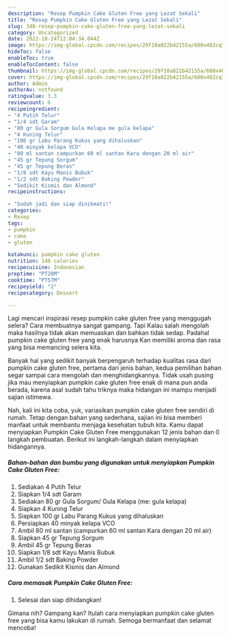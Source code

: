 ```yaml
---
description: "Resep Pumpkin Cake Gluten Free yang Lezat Sekali"
title: "Resep Pumpkin Cake Gluten Free yang Lezat Sekali"
slug: 348-resep-pumpkin-cake-gluten-free-yang-lezat-sekali
category: Uncategorized
date: 2022-10-24T12:04:34.044Z
image: https://img-global.cpcdn.com/recipes/29f10a822b42155a/680x482cq70/pumpkin-cake-gluten-free-foto-resep-utama.jpg
hideToc: false
enableToc: true
enableTocContent: false
thumbnail: https://img-global.cpcdn.com/recipes/29f10a822b42155a/680x482cq70/pumpkin-cake-gluten-free-foto-resep-utama.jpg
cover: https://img-global.cpcdn.com/recipes/29f10a822b42155a/680x482cq70/pumpkin-cake-gluten-free-foto-resep-utama.jpg
author: Admin
authorAv: notfound
ratingvalue: 3.3
reviewcount: 6
recipeingredient:
- "4 Putih Telur"
- "1/4 sdt Garam"
- "80 gr Gula Sorgum Gula Kelapa me gula kelapa"
- "4 Kuning Telur"
- "100 gr Labu Parang Kukus yang dihaluskan"
- "40 minyak kelapa VCO"
- "80 ml santan campurkan 60 ml santan Kara dengan 20 ml air"
- "45 gr Tepung Sorgum"
- "45 gr Tepung Beras"
- "1/8 sdt Kayu Manis Bubuk"
- "1/2 sdt Baking Powder"
- "Sedikit Kismis dan Almond"
recipeinstructions:

- "Sudah jadi dan siap dinikmati!"
categories:
- Resep
tags:
- pumpkin
- cake
- gluten

katakunci: pumpkin cake gluten 
nutrition: 148 calories
recipecuisine: Indonesian
preptime: "PT28M"
cooktime: "PT57M"
recipeyield: "2"
recipecategory: Dessert

---
```



Lagi mencari inspirasi resep pumpkin cake gluten free yang menggugah selera? Cara membuatnya sangat gampang. Tapi Kalau salah mengolah maka hasilnya tidak akan memuaskan dan bahkan tidak sedap. Padahal pumpkin cake gluten free yang enak harusnya Kan memiliki aroma dan rasa yang bisa memancing selera kita.




Banyak hal yang sedikit banyak berpengaruh terhadap kualitas rasa dari pumpkin cake gluten free, pertama dari jenis bahan, kedua pemilihan bahan segar sampai cara mengolah dan menghidangkannya. Tidak usah pusing jika mau menyiapkan pumpkin cake gluten free enak di mana pun anda berada, karena asal sudah tahu triknya maka hidangan ini mampu menjadi sajian istimewa.


Nah, kali ini kita coba, yuk, variasikan pumpkin cake gluten free sendiri di rumah. Tetap dengan bahan yang sederhana, sajian ini bisa memberi manfaat untuk membantu menjaga kesehatan tubuh kita. Kamu dapat menyiapkan Pumpkin Cake Gluten Free menggunakan 12 jenis bahan dan 0 langkah pembuatan. Berikut ini langkah-langkah dalam menyiapkan hidangannya.

<!--inarticleads1-->

##### Bahan-bahan dan bumbu yang digunakan untuk menyiapkan Pumpkin Cake Gluten Free:

1. Sediakan 4 Putih Telur
1. Siapkan 1/4 sdt Garam
1. Sediakan 80 gr Gula Sorgum/ Gula Kelapa (me: gula kelapa)
1. Siapkan 4 Kuning Telur
1. Siapkan 100 gr Labu Parang Kukus yang dihaluskan
1. Persiapkan 40 minyak kelapa VCO
1. Ambil 80 ml santan (campurkan 60 ml santan Kara dengan 20 ml air)
1. Siapkan 45 gr Tepung Sorgum
1. Ambil 45 gr Tepung Beras
1. Siapkan 1/8 sdt Kayu Manis Bubuk
1. Ambil 1/2 sdt Baking Powder
1. Gunakan Sedikit Kismis dan Almond




<!--inarticleads2-->

##### Cara memasak Pumpkin Cake Gluten Free:


1. Selesai dan siap dihidangkan!



Gimana nih? Gampang kan? Itulah cara menyiapkan pumpkin cake gluten free yang bisa kamu lakukan di rumah. Semoga bermanfaat dan selamat mencoba!
